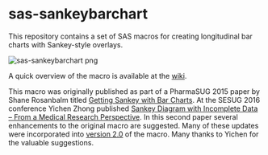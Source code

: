 # sas-sankeybarchart
This repository contains a set of SAS macros for creating longitudinal bar charts with Sankey-style overlays. 

![sas-sankeybarchart png](https://github.com/RhoInc/sas-sankeybarchart/blob/master/img/mo1.png)

A quick overview of the macro is available at the [wiki](https://github.com/RhoInc/sas-sankeybarchart/wiki).

This macro was originally published as part of a PharmaSUG 2015 paper by Shane Rosanbalm titled [Getting Sankey with Bar Charts](http://www.lexjansen.com/pharmasug/2015/DV/PharmaSUG-2015-DV07.pdf). At the SESUG 2016 conference Yichen Zhong published [Sankey Diagram with Incomplete Data – From a Medical Research Perspective](http://www.lexjansen.com/sesug/2016/LS-142_Final_PDF.pdf). In this second paper several enhancements to the original macro are suggested. Many of these updates were incorporated into [version 2.0](https://github.com/RhoInc/sas-sankeybarchart/wiki/Version-2.0) of the macro. Many thanks to Yichen for the valuable suggestions.
